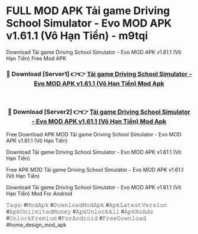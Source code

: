 # FULL MOD APK Tải game Driving School Simulator - Evo MOD APK v1.61.1 (Vô Hạn Tiền) - m9tqi
Download Tải game Driving School Simulator - Evo MOD APK v1.61.1 (Vô Hạn Tiền) Free Mod APK

<div align="center">
<h3>🔴 Download [Server1] 👉👉 <a href="https://apk-comot.site?title=Tải_game_Driving_School_Simulator_-_Evo_MOD_APK_v1.61.1_(Vô_Hạn_Tiền)">Tải game Driving School Simulator - Evo MOD APK v1.61.1 (Vô Hạn Tiền) Mod Apk</a></h3><br>

<h3>🔴 Download [Server2] 👉👉 <a href="https://apk-comot.site?title=Tải_game_Driving_School_Simulator_-_Evo_MOD_APK_v1.61.1_(Vô_Hạn_Tiền)">Tải game Driving School Simulator - Evo MOD APK v1.61.1 (Vô Hạn Tiền) Mod Apk</a></h3>
</div>


Free Download APK MOD Tải game Driving School Simulator - Evo MOD APK v1.61.1 (Vô Hạn Tiền)

Download Tải game Driving School Simulator - Evo MOD APK v1.61.1 (Vô Hạn Tiền) 

Free APK MOD Tải game Driving School Simulator - Evo MOD APK v1.61.1 (Vô Hạn Tiền) 

Download Tải game Driving School Simulator - Evo MOD APK v1.61.1 (Vô Hạn Tiền) Mod For Android

𝚃𝚊𝚐𝚜: #𝙼𝚘𝚍𝙰𝚙𝚔 #𝙳𝚘𝚠𝚗𝚕𝚘𝚊𝚍𝙼𝚘𝚍𝙰𝚙𝚔 #𝙰𝚙𝚔𝙻𝚊𝚝𝚎𝚜𝚝𝚅𝚎𝚛𝚜𝚒𝚘𝚗 #𝙰𝚙𝚔𝚄𝚗𝚕𝚒𝚖𝚒𝚝𝚎𝚍𝙼𝚘𝚗𝚎𝚢 #𝙰𝚙𝚔𝚄𝚗𝚕𝚘𝚌𝚔𝙰𝚕𝚕 #𝙰𝚙𝚔𝙽𝚘𝙰𝚍𝚜 #𝚄𝚗𝚕𝚘𝚌𝚔𝙿𝚛𝚎𝚖𝚒𝚞𝚖 #𝙵𝚘𝚛𝙰𝚗𝚍𝚛𝚘𝚒𝚍 #𝙵𝚛𝚎𝚎𝙳𝚘𝚠𝚗𝚕𝚘𝚊𝚍 #home_design_mod_apk